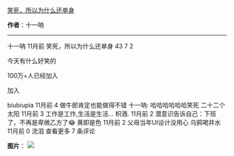 

[笑死，所以为什么还单身](https://m.okjike.com/originalPosts/664b5238f55252ef89a469a4?s=ewoidSI6ICI1N2Y0ZGFjYWI2YzFlNTEzMDBiMDQyNmQiCn0=)

**作者**：十一呐

---

十一呐
11月前
笑死，所以为什么还单身
43
7
2

今天有什么好笑的

100万+人已经加入

加入

biubiupia
11月前
4
做牛郎肯定也能做得不错
十一呐: 哈哈哈哈哈哈笑死
二十二个太阳
11月前
3
工作是工作,生活是生活...
枳酒.
11月前
2
潜意识告诉自己：下班了，不再是卑微乙方了😂
黄即是色
11月前
2
父母当年UI设计没用心
乌鸦喝井水
11月前
0
流泪
查看更多 7 条评论

**图片**：
![](https://cdnv2.ruguoapp.com/FiCPvaocS5A6RlhMFE5uwTrxoYRhv3.jpg?imageMogr2/auto-orient/thumbnail/1500x2000%3E/interlace/1)